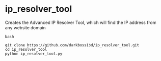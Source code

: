 # ip_resolver_tool
Creates the Advanced IP Resolver Tool, which will find the IP address from any website domain

```
bash

git clone https://github.com/darkboss1bd/ip_resolver_tool.git
cd ip_resolver_tool
python ip_resolver_tool.py

```
